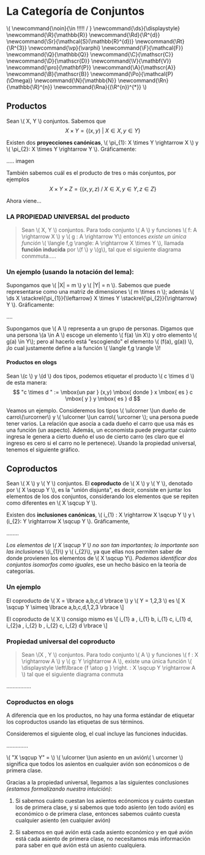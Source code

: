 # La Categoría de Conjuntos
<script type="text/javascript" async
  src="https://cdnjs.cloudflare.com/ajax/libs/mathjax/2.7.1/MathJax.js?config=TeX-MML-AM_CHTML">
</script>

\\(
  \newcommand{\noin}{\in \!\!\!\!\! / }
  \newcommand{\ds}{\displaystyle}
  \newcommand{\R}{\mathbb{R}}
  \newcommand{\Rd}{\R^{d}}
  \newcommand{\Sr}{\mathcal{S}(\mathbb{R}^{d})}
  \newcommand{\Rt}{\R^{3}}
  \newcommand{\vp}{\varphi}
  \newcommand{\F}{\mathcal{F}}
  \newcommand{\Q}{\mathbb{Q}}
  \newcommand{\C}{\mathscr{C}}
  \newcommand{\D}{\mathscr{D}}
  \newcommand{\V}{\mathbf{V}}
  \newcommand{\pro}{\mathbf{P}}
  \newcommand{\A}{\mathscr{A}}
  \newcommand{\B}{\mathscr{B}}
  \newcommand{\Po}{\mathcal{P}(\Omega)}
  \newcommand{\N}{\mathbb{N}}
  \newcommand{\Rn}{\mathbb{\R}^{n}}
  \newcommand{\Rna}{(\R^{n})^{*}}
\\)
## Productos

Sean \\( X, Y \\) conjuntos. Sabemos que
$$ X \times Y = \lbrace (x,y) \: | \: X \in X , \, y \in Y \rbrace $$

Existen dos **proyecciones canónicas**, \\( \pi_{1}: X \times Y \rightarrow X \\) y \\( \pi_{2}: X \times Y \rightarrow Y \\). Gráficamente:

..... imagen

También sabemos cuál es el producto de tres o más conjuntos, por ejemplos $$ X \times Y \times Z = \lbrace (x,y,z) \; / \; X \in X , \, y \in Y,  \, z \in Z \rbrace $$

Ahora viene...

### LA PROPIEDAD UNIVERSAL del producto
> Sean \\( X, Y \\) conjuntos. Para todo conjunto \\( A \\) y funciones \\( f: A \rightarrow X \\) y  \\( g : A \rightarrow Y\\) entonces *existe un única función* \\( \langle f,g \rangle: A \rightarrow X \times Y \\), llamada **función inducida** por \\(f \\) y \\(g\\), tal que el siguiente diagrama conmmuta.....  


### Un ejemplo (usando la notación del lema):
Supongamos que \\( |X| = m \\) y \\( |Y| = n  \\). Sabemos que puede representarse como una matriz de dimensiones \\( m \times n \\); además \\( \ds X \stackrel{\pi_{1}}{\leftarrow} X \times Y \stackrel{\pi_{2}}{\rightarrow} Y \\). Gráficamente:

....

Supongamos que \\( A \\) representa a un grupo de personas. Digamos que una persona \\(a \in A \\) escoge un elemento \\( f(a) \in X\\) y otro elemento \\( g(a) \in Y\\); pero al hacerlo está "escogiendo" el elemento \\( (f(a), g(a)) \\), ¡lo cual justamente define a la función \\( \langle f,g \rangle \\)!

#### Productos en ologs
Sean \\(c \\) y \\(d \\) dos tipos, podemos etiquetar el producto \\( c \times d \\) de esta manera: $$  "c \times d " := \mbox{un par } (x,y) \mbox{ donde }  x \mbox{ es } c  \mbox{ y }  y  \mbox{ es } d  $$

Veamos un ejemplo. Consideremos los tipos \\( \ulcorner \\)un dueño de carro\\(\urcorner\\) y \\( \ulcorner \\)un carro\\( \urcorner \\); una persona puede tener varios. La relación que asocia a cada dueño el carro que usa más es una función (un aspecto). Además, un economista puede preguntar cuánto ingresa le genera a cierto dueño el uso de cierto carro (es claro que el ingreso es cero si el carro no le pertenece). Usando la propiedad universal, tenemos el siguiente gráfico.


## Coproductos
Sean \\( X \\) y  \\( Y \\) conjuntos. El **coproducto** de \\( X \\) y \\( Y \\), denotado por \\( X \sqcup Y \\), es la "unión disjunta", es decir, consiste en juntar los elementos de los dos conjuntos, considerando los elementos que se repiten como diferentes en \\( X \sqcup Y \\).

Existen dos **inclusiones canónicas**, \\( i_{1} : X \rightarrow X \sqcup Y \\) y \\(i_{2}: Y \rightarrow X \sqcup Y \\). Gráficamente,

........

*Los elementos de \\( X \sqcup Y \\) no son tan importantes; lo importante son las inclusiones* \\(i_{1}\\) y \\( i_{2}\\), ya que ellas nos permiten saber de donde provienen los elementos de \\( X \sqcup Y\\). *Podemos identificar dos conjuntos isomorfos como iguales*, ese un hecho básico en la teoría de categorías.

### Un ejemplo
El coproducto de \\( X = \lbrace a,b,c,d \rbrace \\) y \\( Y = 1,2,3 \\) es \\[ X \sqcup Y \simeq \lbrace a,b,c,d,1,2,3 \rbrace \\]

El coproducto de \\( X \\) consigo mismo es \\[ i_{1} a , i_{1} b, i_{1} c, i_{1} d, i_{2}a , i_{2} b , i_{2} c, i_{2} d \rbrace  \\]

### Propiedad universal del coproducto
> Sean \\(X , Y \\) conjuntos. Para todo conjunto \\( A \\) y funciones \\( f : X \rightarrow A \\) y \\( g: Y \rightarrow A \\), existe una única función \\( \displaystyle \left\lbrace {f \atop g } \right. : X \sqcup Y \rightarrow A \\) tal que el siguiente diagrama conmuta

................

### Coproductos en ologs

A diferencia que en los productos, no hay una forma estándar de etiquetar los coproductos usando las etiquetas de sus términos.

Consideremos el siguiente olog, el cual incluye las funciones inducidas.

..............

 \\( "X \sqcup Y" = \\) \\( \ulcorner \\)un asiento en un avión\\( \ urcorner \\) significa que todos los asientos en cualquier avión son ecónomicos o de primera clase.

 Gracias a la propiedad universal, llegamos a las siguientes conclusiones *(estamos formalizando nuestra intuición)*:
 1. Si sabemos cuánto cuestan los asientos ecónomicos y cuánto cuestan los de primera clase, y si sabemos que todo asiento (en todo avión) es económico o de primera clase, entonces sabemos cuánto cuesta cualquier asiento (en cualquier avión)

 2. Si sabemos en qué avión está cada asiento económico y en qué avión está cada asiento de primera clase, no necesitamos más información para saber en qué avión está un asiento cualquiera.
